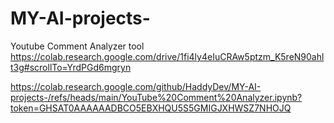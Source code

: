 # MY-AI-projects-
 Youtube Comment Analyzer tool
https://colab.research.google.com/drive/1fi4ly4eIuCRAw5ptzm_K5reN90ahlt3g#scrollTo=YrdPGd6mgryn
 
https://colab.research.google.com/github/HaddyDev/MY-AI-projects-/refs/heads/main/YouTube%20Comment%20Analyzer.ipynb?token=GHSAT0AAAAAADBCO5EBXHQU5S5GMIGJXHWSZ7NHOJQ
